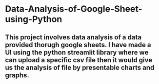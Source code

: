 # Data-Analysis-of-Google-Sheet-using-Python

## This project involves data analysis of a data provided thorugh google sheets. I have made a UI using the python streamlit library where we can upload a specific csv file then it would give us the analysis of file by presentable charts and graphs.
